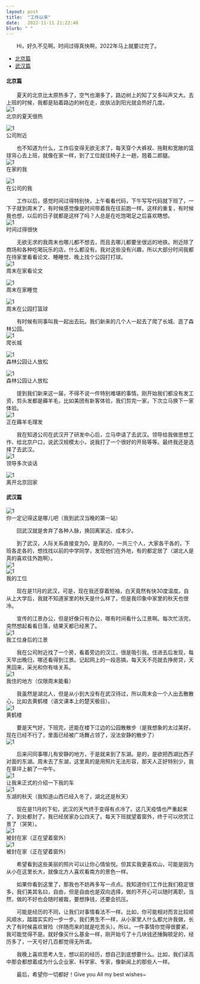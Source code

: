 ```yaml
---
layout: post
title:  "工作以来"
date:   2022-11-11 21:22:40
blurb: " "
---
```


&emsp;&emsp;Hi，好久不见啊。时间过得真快啊，2022年马上就要过完了。  

- [北京篇](#北京篇)
- [武汉篇](#武汉篇)

#### 北京篇
&emsp;&emsp;夏天的北京比太原热多了，空气也潮多了，路边树上的知了又多叫声又大。去上班的时候，我都是贴着路边的树在走，皮肤沾到阳光就会热好几度。  
![1](https://pic4.zhimg.com/80/v2-1a5686c70cd01d39395b5bdc8dd82e0b_720w.webp)  
北京的夏天很热  

![1](https://pic4.zhimg.com/80/v2-c207d796916d257c92fba45bec5a53cb_720w.webp)  
公司附近  

&emsp;&emsp;也不知道为什么，工作后变得无欲无求了，每天穿个大裤衩、拖鞋和宽敞的篮球背心去上班，就像在家一样，到了工位就往椅子上一趟，翘着二郎腿。  
![1](https://pic1.zhimg.com/80/v2-61ed2a198a8ea1bb1ec705323211ffd4_720w.webp)  
在家的我  

![1](https://pic3.zhimg.com/80/v2-3a06fbd4cc97b8d905c4a594250b6d22_720w.webp)  
在公司的我  

&emsp;&emsp;工作以后，感觉时间过得特别快，上午看看代码，下午写写代码就下班了，一下子就到周末了，有时候感觉像是时间带着我在往前跑一样。这样的重复，有时候我也想，以后的日子就都是这样了吗？人总是在吃饱喝足之后喜欢瞎想。  
![1](https://pic4.zhimg.com/80/v2-508191e1090d3e891ae95a1e3abf1a77_720w.webp)  
时间过得很快  

&emsp;&emsp;无欲无求的我周末也哪儿都不想去，而且去哪儿都要坐很远的地铁。附近除了商场和各种吃喝玩乐的店，什么都没有。我对这些没有兴趣，所以大部分时间我都在待家里看看论文、睡睡觉、晚上找个公园打打球。    
![1](https://pic3.zhimg.com/80/v2-9abccd373fb64f078b330187e73ff772_720w.webp)  
周末在家看论文  

![1](https://pic3.zhimg.com/80/v2-cb3705c518e42c2a159c0b7b0b893f0a_720w.webp)  
周末在家睡觉  

![1](https://pic4.zhimg.com/80/v2-a4f8120c20741805341af1a22f7b7863_720w.webp)  
周末在公园打篮球    

&emsp;&emsp;有时候有同事叫我一起出去玩。我们新来的几个人一起去了爬了长城、逛了森林公园。  
![1](https://pic3.zhimg.com/80/v2-0e16e16ca16206f42f81578b972b832a_720w.webp)  
爬长城  

![1](https://pic4.zhimg.com/80/v2-a0cda9e78627a1c6d999f713079ec183_720w.webp)  
森林公园让人放松  

![1](https://pic4.zhimg.com/80/v2-000293baccb0396d7fd87256c10e6f6f_720w.webp)  
森林公园让人放松  

&emsp;&emsp;提到我们新来这一届，不得不说一件特别难堪的事情。刚开始我们都没有发工资，剪头发都是薅羊毛，比如美团有新客体验，我们剪完一家，下次立马换下一家体验。  
![1](https://pic2.zhimg.com/80/v2-50a0139e7328e920c218124a372aa389_720w.webp)  
正在薅羊毛理发  

&emsp;&emsp;我在知道公司在武汉开了研发中心后，立马申请了去武汉。领导给我做思想工作、给北京户口，说武汉规模太小，说我打了一个很好的开局等等。最终我还是选择了去武汉。  
![1](https://pic4.zhimg.com/80/v2-3f30f79ee6a71f03ac2a4a8fe8c702f7_720w.webp)  
领导多次谈话  

![1](https://pic4.zhimg.com/80/v2-b0109b6d3f646491ddfe893384bae267_720w.webp)  
离开北京回家  

#### 武汉篇  
![1](https://pic1.zhimg.com/80/v2-1da09ef59da0fc0f843106b3870198c5_720w.webp?source=d16d100b)  
你一定记得这是哪儿吧（我到武汉当晚的第一站）  

&emsp;&emsp;回武汉就是舍弃了各种人脉，换回离家近、成本少。  

&emsp;&emsp;到了武汉，人际关系直接变为0，是真的0，一共三个人，大家各干各的，下班各走各的，想找找以前的中学同学，发现他们在外地，有的都定居了（湖北人是真的喜欢往外跑啊）。  
![1](https://picd.zhimg.com/80/v2-11412c8d309a161ce526984942b8ba6d_720w.webp?source=d16d100b)  
![1](https://pica.zhimg.com/80/v2-24dab0d30e6802e6df47883c5e3069fa_720w.webp?source=d16d100b)  
我的工位  

&emsp;&emsp;现在是11月的武汉，可是，现在我还穿着短袖，白天竟然有快30度温度。自从上大学后，我就不知道家里的秋天是什么样了。但是我印象中家里的秋天也很冷。  

&emsp;&emsp;宣传的江景办公，但是好像只有办公，哪有时间看什么江景啊。每次忙活完，突然想起看看日落，结果天都已经黑了。  
![1](https://picd.zhimg.com/80/v2-4831d7818727a41cb666f32bbf2e4b02_720w.webp?source=d16d100b)  
我工位身后的江景  

&emsp;&emsp;我在公司附近找了一个房，看着旁边的汉江，很是吸引我。住进去后发现，每天早出晚归，哪还看得到江景。记起网上的一段恶搞，每天天不亮就去挣房贷，天黑回来，采光和你有啥关系。  
![1](https://pica.zhimg.com/80/v2-82d996d6d4aa534a8bbc0df61394dd10_720w.webp?source=d16d100b)  
我住的地方（仅限周末能看）  

&emsp;&emsp;我虽然是湖北人，但是从小到大没有在武汉待过，所以周末会一个人出去散散心，比如去黄鹤楼（语文课本上的楚天极目）。  
![1](https://pic2.zhimg.com/v2-c7c2ea3c0779773228f23d801d3ca855_b.jpg)  
黄鹤楼  

&emsp;&emsp;要是天气好，下班完，还能在楼下江边的公园散散步（是我想象的太过美好，现在已经不行了，里面已经被广场舞占领了，没法安静的散步了）  
![1](https://pic4.zhimg.com/v2-666e7ad916e4208489174bc225b5a3f3_b.jpg)  

&emsp;&emsp;后来问同事哪儿有安静的地方，于是就来到了东湖。是的，是欲把西湖比西子对面的东湖。周末去了东湖，这里真的是用照片无法形容，那天人正好特别少，我在草坪上躺了一中午。  
![1](https://pic1.zhimg.com/v2-6f58a5302e67dbc126d5254ac9699374_b.jpg)  
让我来正式的介绍一下我的车  
![1](https://pic4.zhimg.com/v2-cd68153665a9191a60077e9e9881a3df_b.jpg)  
东湖的秋天（我知道山西已经入冬了，湖北还是秋天）  

&emsp;&emsp;现在是11月的下旬，武汉的天气终于变得有点冷了。这几天疫情也严重起来了，到处都封了，我已经居家办公四天了。每天下班就望着窗外，终于可以欣赏江景了（哭笑）。  
![1](https://pic4.zhimg.com/v2-32b860b19ee3c109efee2345e0918ab3_b.jpg)  
被封在家（正在望着窗外）  
![1](https://pic4.zhimg.com/v2-5de2cd20e90675a91c13075d7947d10f_b.jpg)  
被封在家（正在望着窗外）  

&emsp;&emsp;希望看到这些美丽的照片可以让你心情愉悦。但其实我更喜欢山，可能是因为从小在这里长大，就像北方人喜欢看南方的景色一样。  

&emsp;&emsp;如果你看到这里了，那我也不妨再多写一点点。我知道你们工作比我们稳定很多，我们美其名曰，自由，但是自由也是双向选择，做的不开心可以随时离职，当然，做的不好也会随时被裁，要想挣钱，还要会抗压。  

&emsp;&emsp;可能是经历的不同，让我们对事情看法不一样。比如，你可能相对而言比较顺风顺水，踏踏实实的一步一步。我们男生不一样，从小家里人什么都允许我做，长大了有时候喜欢冒险（伴随而来的就是吃苦头）。所以，一件事情你觉得很要紧，我可能觉得不是。就好像买什么基金一样，刚开始亏了十几块钱还捶胸顿足的，经历多了，一天亏好几百都觉得无所谓。  

&emsp;&emsp;我晚上喜欢思考人生，想以前的经历，想自己到底想要什么。比如，我们读高中那会都想着成为什么企业家、科学家、专家，像新闻上的那些人一样。

&emsp;&emsp;最后，希望你一切都好！Give you All my best wishes~